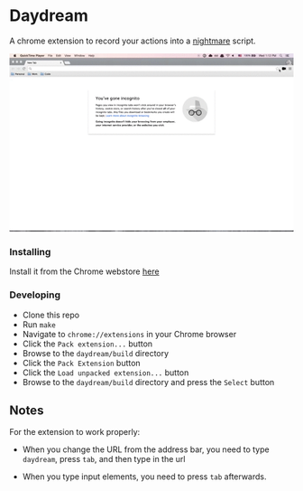 
# Daydream

A chrome extension to record your actions into a [nightmare](https://github.com/segmentio/nightmare) script.

![Demo](lib/images/demo.gif)

### Installing

Install it from the Chrome webstore [here](https://chrome.google.com/webstore/detail/daydream/oajnmbophdhdobfpalhkfgahchpcoali)

### Developing

* Clone this repo
* Run `make`
* Navigate to `chrome://extensions` in your Chrome browser
* Click the `Pack extension...` button
* Browse to the `daydream/build` directory
* Click the `Pack Extension` button
* Click the `Load unpacked extension...` button
* Browse to the `daydream/build` directory and press the `Select` button

## Notes

For the extension to work properly:

* When you change the URL from the address bar, you need to type `daydream`, press `tab`, and then type in the url

* When you type input elements, you need to press `tab` afterwards.
